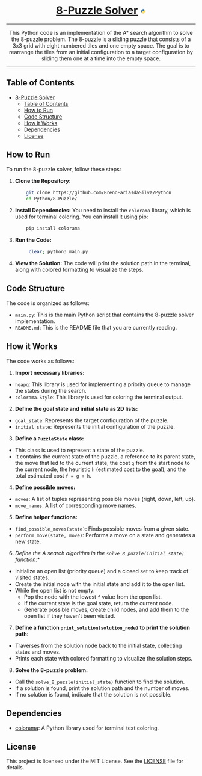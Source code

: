 <div align="center">

# [8-Puzzle Solver](https://github.com/BrenoFariasdaSilva/Python) <img src="https://github.com/devicons/devicon/blob/master/icons/python/python-original.svg"  width="3%" height="3%">

</div>

<div align="center">

---

This Python code is an implementation of the A* search algorithm to solve the 8-puzzle problem. The 8-puzzle is a sliding puzzle that consists of a 3x3 grid with eight numbered tiles and one empty space. The goal is to rearrange the tiles from an initial configuration to a target configuration by sliding them one at a time into the empty space.

---

</div>

## Table of Contents
- [8-Puzzle Solver ](#8-puzzle-solver-)
	- [Table of Contents](#table-of-contents)
	- [How to Run](#how-to-run)
	- [Code Structure](#code-structure)
	- [How it Works](#how-it-works)
	- [Dependencies](#dependencies)
	- [License](#license)

## How to Run

To run the 8-puzzle solver, follow these steps:

1. **Clone the Repository:**
	```bash
		git clone https://github.com/BrenoFariasdaSilva/Python
		cd Python/8-Puzzle/
	```

2. **Install Dependencies:**
You need to install the `colorama` library, which is used for terminal coloring. You can install it using pip:
	```bash
		pip install colorama
	```

3. **Run the Code:**
   ```bash
		clear; python3 main.py
	```


4. **View the Solution:**
The code will print the solution path in the terminal, along with colored formatting to visualize the steps.

## Code Structure

The code is organized as follows:

- `main.py`: This is the main Python script that contains the 8-puzzle solver implementation.
- `README.md`: This is the README file that you are currently reading.

## How it Works

The code works as follows:

1. **Import necessary libraries:**
- `heapq`: This library is used for implementing a priority queue to manage the states during the search.
- `colorama.Style`: This library is used for coloring the terminal output.

2. **Define the goal state and initial state as 2D lists:**
- `goal_state`: Represents the target configuration of the puzzle.
- `initial_state`: Represents the initial configuration of the puzzle.

3. **Define a `PuzzleState` class:**
- This class is used to represent a state of the puzzle.
- It contains the current state of the puzzle, a reference to its parent state, the move that led to the current state, the cost `g` from the start node to the current node, the heuristic `h` (estimated cost to the goal), and the total estimated cost `f = g + h`.

4. **Define possible moves:**
- `moves`: A list of tuples representing possible moves (right, down, left, up).
- `move_names`: A list of corresponding move names.

5. **Define helper functions:**
- `find_possible_moves(state)`: Finds possible moves from a given state.
- `perform_move(state, move)`: Performs a move on a state and generates a new state.

6. **Define the A* search algorithm in the `solve_8_puzzle(initial_state)` function:**
- Initialize an open list (priority queue) and a closed set to keep track of visited states.
- Create the initial node with the initial state and add it to the open list.
- While the open list is not empty:
  - Pop the node with the lowest `f` value from the open list.
  - If the current state is the goal state, return the current node.
  - Generate possible moves, create child nodes, and add them to the open list if they haven't been visited.

7. **Define a function `print_solution(solution_node)` to print the solution path:**
- Traverses from the solution node back to the initial state, collecting states and moves.
- Prints each state with colored formatting to visualize the solution steps.

8. **Solve the 8-puzzle problem:**
- Call the `solve_8_puzzle(initial_state)` function to find the solution.
- If a solution is found, print the solution path and the number of moves.
- If no solution is found, indicate that the solution is not possible.

## Dependencies

- [colorama](https://pypi.org/project/colorama/): A Python library used for terminal text coloring.

## License

This project is licensed under the MIT License. See the [LICENSE](LICENSE) file for details.

